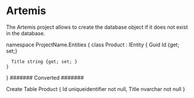 <h1>Artemis</h1>
The Artemis project allows to create the database object if it does not exist in the database.


 
 namespace ProjectName.Entities { 
    class Product : IEntity
    { 
      Guid Id {get; set;} 

      Title string {get; set; }
    }
  }
  ####### Converted #######

  Create Table Product {
    Id uniqueidentifier not null,
    Title  nvarchar not null
   }
  
 
